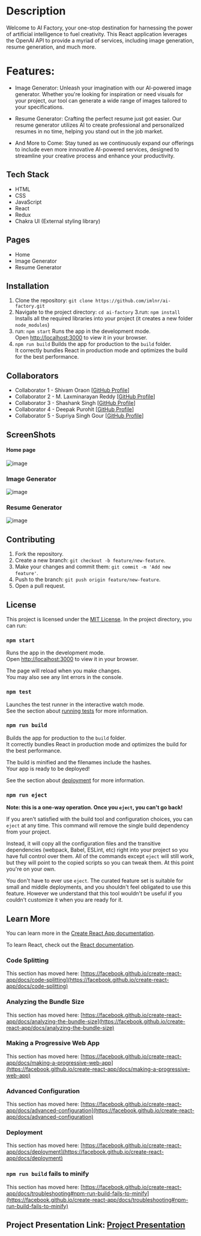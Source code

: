 # Description
Welcome to AI Factory, your one-stop destination for harnessing the power of artificial intelligence to fuel creativity. This React application leverages the OpenAI API to provide a myriad of services, including image generation, resume generation, and much more.

# Features:
- Image Generator: Unleash your imagination with our AI-powered image generator. Whether you're looking for inspiration or need visuals for your project, our tool can generate a wide range of images tailored to your specifications.

- Resume Generator: Crafting the perfect resume just got easier. Our resume generator utilizes AI to create professional and personalized resumes in no time, helping you stand out in the job market.

- And More to Come: Stay tuned as we continuously expand our offerings to include even more innovative AI-powered services, designed to streamline your creative process and enhance your productivity.

## Tech Stack

- HTML
- CSS
- JavaScript
- React
- Redux
- Chakra UI (External styling library)

## Pages
- Home
- Image Generator
- Resume Generator


## Installation

1. Clone the repository: `git clone https://github.com/imlnr/ai-factory.git`
2. Navigate to the project directory: `cd ai-factory`
3.run: `npm install`
Installs all the required libraries into your project (it creates a new folder `node_modules`)
4. run:  `npm start`
Runs the app in the development mode.\
Open [http://localhost:3000](http://localhost:3000) to view it in your browser.
5. `npm run build`
Builds the app for production to the `build` folder.\
It correctly bundles React in production mode and optimizes the build for the best performance.

## Collaborators

- Collaborator 1 - Shivam Oraon  [[GitHub Profile](https://github.com/OraonShivam21)]
- Collaborator 2 - M. Laxminarayan Reddy  [[GitHub Profile](https://github.com/imlnr)]
- Collaborator 3 - Shashank Singh  [[GitHub Profile](https://github.com/shaku2202)]
- Collaborator 4 - Deepak Purohit  [[GitHub Profile](https://github.com/Deepakkumarrp)]
- Collaborator 5 - Supriya Singh Gour  [[GitHub Profile](https://github.com/Supriyasingh2)]

## ScreenShots

#### Home page
![image](https://github.com/imlnr/ai-factory/assets/82680213/cd10bfd2-41fb-4a56-badc-5fa8af091940)

### Image Generator
![image](https://github.com/imlnr/ai-factory/assets/82680213/a6bf566e-564b-47d8-a836-90a9c26d447c)


### Resume Generator
![image](https://github.com/imlnr/ai-factory/assets/82680213/1db916fa-62c7-4170-b3a9-8c0cc8cf000a)

## Contributing

1. Fork the repository.
2. Create a new branch: `git checkout -b feature/new-feature`.
3. Make your changes and commit them: `git commit -m 'Add new feature'`.
4. Push to the branch: `git push origin feature/new-feature`.
5. Open a pull request.

## License

This project is licensed under the [MIT License](LICENSE).
In the project directory, you can run:

### `npm start`

Runs the app in the development mode.\
Open [http://localhost:3000](http://localhost:3000) to view it in your browser.

The page will reload when you make changes.\
You may also see any lint errors in the console.

### `npm test`

Launches the test runner in the interactive watch mode.\
See the section about [running tests](https://facebook.github.io/create-react-app/docs/running-tests) for more information.

### `npm run build`

Builds the app for production to the `build` folder.\
It correctly bundles React in production mode and optimizes the build for the best performance.

The build is minified and the filenames include the hashes.\
Your app is ready to be deployed!

See the section about [deployment](https://facebook.github.io/create-react-app/docs/deployment) for more information.

### `npm run eject`

**Note: this is a one-way operation. Once you `eject`, you can't go back!**

If you aren't satisfied with the build tool and configuration choices, you can `eject` at any time. This command will remove the single build dependency from your project.

Instead, it will copy all the configuration files and the transitive dependencies (webpack, Babel, ESLint, etc) right into your project so you have full control over them. All of the commands except `eject` will still work, but they will point to the copied scripts so you can tweak them. At this point you're on your own.

You don't have to ever use `eject`. The curated feature set is suitable for small and middle deployments, and you shouldn't feel obligated to use this feature. However we understand that this tool wouldn't be useful if you couldn't customize it when you are ready for it.

## Learn More

You can learn more in the [Create React App documentation](https://facebook.github.io/create-react-app/docs/getting-started).

To learn React, check out the [React documentation](https://reactjs.org/).

### Code Splitting

This section has moved here: [https://facebook.github.io/create-react-app/docs/code-splitting](https://facebook.github.io/create-react-app/docs/code-splitting)

### Analyzing the Bundle Size

This section has moved here: [https://facebook.github.io/create-react-app/docs/analyzing-the-bundle-size](https://facebook.github.io/create-react-app/docs/analyzing-the-bundle-size)

### Making a Progressive Web App

This section has moved here: [https://facebook.github.io/create-react-app/docs/making-a-progressive-web-app](https://facebook.github.io/create-react-app/docs/making-a-progressive-web-app)

### Advanced Configuration

This section has moved here: [https://facebook.github.io/create-react-app/docs/advanced-configuration](https://facebook.github.io/create-react-app/docs/advanced-configuration)

### Deployment

This section has moved here: [https://facebook.github.io/create-react-app/docs/deployment](https://facebook.github.io/create-react-app/docs/deployment)

### `npm run build` fails to minify

This section has moved here: [https://facebook.github.io/create-react-app/docs/troubleshooting#npm-run-build-fails-to-minify](https://facebook.github.io/create-react-app/docs/troubleshooting#npm-run-build-fails-to-minify)

## Project Presentation Link: [Project Presentation](https://drive.google.com/drive/folders/1PGJ8fGZiL3NONVUGchXmTjT0oYjQ808F?usp=drive_link)
